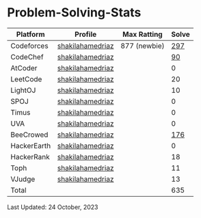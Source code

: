 # Problem-Solving-Stats

| Platform| Profile | Max Ratting | Solve |
| -- | -------- | ----------- | ----- |
| Codeforces | [shakilahamedriaz](https://codeforces.com/profile/shakilahamedriaz)| 877 (newbie) | [297](https://github.com/shakilahamedriaz) |
| CodeChef | [shakilahamedriaz](https://www.codechef.com/users/shakilahamedriaz) |  | [90](https://github.com/shakilahamedriaz) |
| AtCoder | [shakilahamedriaz](https://atcoder.jp/users/shakilahamedriaz) |  | 0 |
| LeetCode | [shakilahamedriaz]() |  | 20 |
| LightOJ | [shakilahamedriaz](https://lightoj.com/user/shakilahamedriaz) |  | 10 |
| SPOJ | [shakilahamedriaz](https://www.spoj.com/shakil221/) |  | 0 |  
| Timus | [shakilahamedriaz](https://acm.timus.ru/author.aspx?id=341829) |  | 0 |
| UVA | [shakilahamedriaz](https://onlinejudge.org/index.php?option=com_comprofiler&Itemid=3) |  | 0 |
| BeeCrowed | [shakilahamedriaz](https://www.beecrowd.com.br/judge/en/profile/622273) |  | [176](https://github.com/shakilahamedriaz) | 
| HackerEarth | [shakilahamedriaz](https://www.hackerearth.com/@shakilahamedriaz) |  | 0 |
| HackerRank | [shakilahamedriaz](https://www.hackerrank.com/shakilahamedriaz) |  | 18 |
| Toph | [shakilahamedriaz](https://toph.co/u/shakilahamedriaz) |  | 11 |
| VJudge | [shakilahamedriaz](https://vjudge.net/user/shakilahamed221) |  | 13 |
| Total |  |  | 635 |

Last Updated: 24 October, 2023
